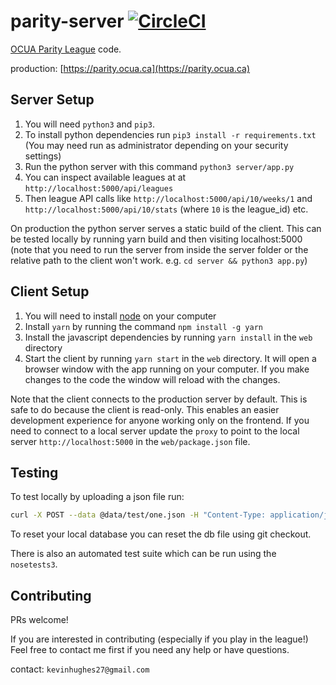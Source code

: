 parity-server [![CircleCI](https://circleci.com/gh/kevinhughes27/parity-server/tree/master.svg?style=svg)](https://circleci.com/gh/kevinhughes27/parity-server/tree/master)
=============

[OCUA Parity League](http://www.ocua.ca/Parity-League) code.

production: [https://parity.ocua.ca](https://parity.ocua.ca)


Server Setup
------------

1. You will need `python3` and `pip3`.
2. To install python dependencies run `pip3 install -r requirements.txt` (You may need run as administrator depending on your security settings)
3. Run the python server with this command `python3 server/app.py`
4. You can inspect available leagues at at `http://localhost:5000/api/leagues`
5. Then league API calls like `http://localhost:5000/api/10/weeks/1` and `http://localhost:5000/api/10/stats` (where `10` is the league_id) etc.

On production the python server serves a static build of the client. This can be tested locally by running yarn build and then visiting localhost:5000 (note that you need to run the server from inside the server folder or the relative path to the client won't work. e.g. `cd server && python3 app.py`)


Client Setup
------------

1. You will need to install [node](https://nodejs.org/en/) on your computer
2. Install `yarn` by running the command `npm install -g yarn`
3. Install the javascript dependencies by running `yarn install` in the `web` directory
4. Start the client by running `yarn start` in the `web` directory. It will open a browser window with the app running on your computer. If you make changes to the code the window will reload with the changes.

Note that the client connects to the production server by default. This is safe to do because the client is read-only. This enables an easier development experience for anyone working only on the frontend. If you need to connect to a local server update the `proxy` to point to the local server `http://localhost:5000` in the `web/package.json` file.


Testing
-------

To test locally by uploading a json file run:

```sh
curl -X POST --data @data/test/one.json -H "Content-Type: application/json" http://localhost:5000/submit_game
```

To reset your local database you can reset the db file using git checkout.

There is also an automated test suite which can be run using the `nosetests3`.


Contributing
------------

PRs welcome!

If you are interested in contributing (especially if you play in the league!) Feel free to contact me first if you need any help or have questions.

contact: `kevinhughes27@gmail.com`
